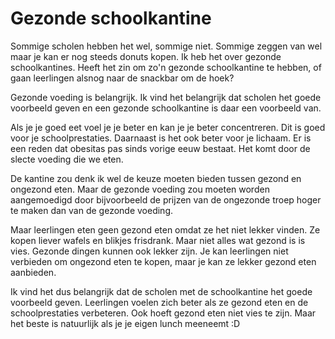 # Gezonde schoolkantine

Sommige scholen hebben het wel, sommige niet. Sommige zeggen van wel maar je kan er nog steeds donuts kopen. Ik heb het over gezonde schoolkantines. Heeft het zin om zo'n gezonde schoolkantine te hebben, of gaan leerlingen alsnog naar de snackbar om de hoek? <!--En wie definieert gezond?-->

Gezonde voeding is belangrijk. Ik vind het belangrijk dat scholen het goede voorbeeld geven en een gezonde schoolkantine is daar een voorbeeld van.

Als je je goed eet voel je je beter en kan je je beter concentreren. Dit is goed voor je schoolprestaties. Daarnaast is het ook beter voor je lichaam. Er is een reden dat obesitas pas sinds vorige eeuw bestaat. Het komt door de slecte voeding die we eten.

De kantine zou denk ik wel de keuze moeten bieden tussen gezond en ongezond eten. Maar de gezonde voeding zou moeten worden aangemoedigd door bijvoorbeeld de prijzen van de ongezonde troep hoger te maken dan van de gezonde voeding.

Maar leerlingen eten geen gezond eten omdat ze het niet lekker vinden. Ze kopen liever wafels en blikjes frisdrank. Maar niet alles wat gezond is is vies. Gezonde dingen kunnen ook lekker zijn. Je kan leerlingen niet verbieden om ongezond eten te kopen, maar je kan ze lekker gezond eten aanbieden.

Ik vind het dus belangrijk dat de scholen met de schoolkantine het goede voorbeeld geven. Leerlingen voelen zich beter als ze gezond eten en de schoolprestaties verbeteren. Ook hoeft gezond eten niet vies te zijn. Maar het beste is natuurlijk als je je eigen lunch meeneemt :D